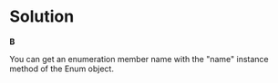 # Solution

**B**

You can get an enumeration member name with the "name" instance method of the Enum object.

